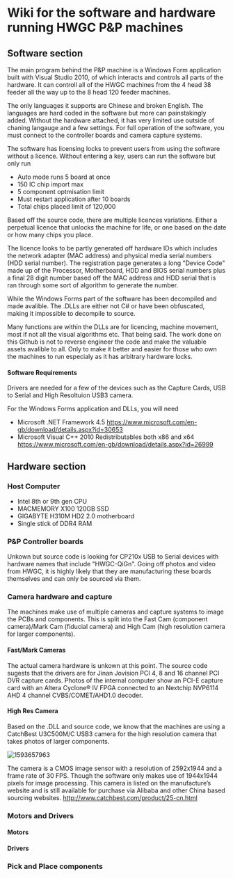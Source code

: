 Wiki for the software and hardware running HWGC P&P machines 
======
## Software section
The main program behind the P&P machine is a Windows Form application built with Visual Studio 2010, of which interacts and controls all parts of the hardware. 
It can controll all of the HWGC machines from the 4 head 38 feeder all the way up to the 8 head 120 feeder machines. 

The only languages it supports are Chinese and broken English. The languages are hard coded in the software but more can painstakingly added.
Without the hardware attached, it has very limited use outside of chaning langauge and a few settings. For full operation of the software, you must connect to the controller boards and camera capture systems.

The software has licensing locks to prevent users from using the software without a licence. Without entering a key, users can run the software but only run
* Auto mode runs 5 board at once
* 150 IC chip import max
* 5 component optmisation limit
* Must restart application after 10 boards
* Total chips placed limit of 120,000

Based off the source code, there are multiple licences variations.
Either a perpetual licence that unlocks the machine for life, or one based on the date or how many chips you place.

The licence looks to be partly generated off hardware IDs which includes the network adapter (MAC address) and physical media serial numbers (HDD serial number). 
The registration page generates a long "Device Code" made up of the Processor, Motherboard, HDD and BIOS serial numbers plus a final 28 digit number based off the MAC address and HDD serial that is ran through some sort of algorithm to generate the number.

While the Windows Forms part of the software has been decompiled and made avalible. 
The .DLLs are either not C# or have been obfuscated, making it impossible to decompile to source. 

Many functions are within the DLLs are for licencing, machine movement, most if not all the visual algorithms etc.
That being said. The work done on this Github is not to reverse engineer the code and make the valuable assets avalible to all.
Only to make it better and easier for those who own the machines to run especialy as it has arbitrary hardware locks.

#### Software Requirements
Drivers are needed for a few of the devices such as the Capture Cards, USB to Serial and High Resoltuion USB3 camera.

For the Windows Forms application and DLLs, you will need 
* Microsoft .NET Framework 4.5 https://www.microsoft.com/en-gb/download/details.aspx?id=30653
* Microsoft Visual C++ 2010 Redistributables both x86 and x64 https://www.microsoft.com/en-gb/download/details.aspx?id=26999



## Hardware section

### Host Computer
* Intel 8th or 9th gen CPU
* MACMEMORY X100 120GB SSD
* GIGABYTE H310M HD2 2.0 motherboard
* Single stick of DDR4 RAM

### P&P Controller boards
Unkown but source code is looking for CP210x USB to Serial devices with hardware names that include "HWGC-QiGn".
Going off photos and video from HWGC, it is highly likely that they are manufacturing these boards themselves and can only be sourced via them.



### Camera hardware and capture
The machines make use of multiple cameras and capture systems to image the PCBs and components. 
This is split into the Fast Cam (component camera)/Mark Cam (fiducial camera) and High Cam (high resolution camera for larger components). 

#### Fast/Mark Cameras
The actual camera hardware is unkown at this point. 
The source code sugests that the drivers are for Jinan Jovision PCI 4, 8 and 16 channel PCI DVR capture cards.
Photos of the internal computer show an PCI-E capture card with an Altera Cyclone® IV FPGA connected to an Nextchip NVP6114 AHD 4 channel CVBS/COMET/AHD1.0 decoder. 

#### High Res Camera
Based on the .DLL and source code, we know that the machines are using a CatchBest U3C500M/C USB3 camera for the high resolution camera that takes photos of larger components. 

![1593657963](https://user-images.githubusercontent.com/1049919/145130968-2e516359-f7e9-4860-ac3a-bb014b1cfc29.jpg)

The camera is a CMOS image sensor with a resolution of 2592x1944 and a frame rate of 30 FPS. Though the software only makes use of 1944x1944 pixels for image processing.
This camera is listed on the manufacture’s website and is still available for purchase via Alibaba and other China based sourcing websites.
http://www.catchbest.com/product/25-cn.html


### Motors and Drivers

#### Motors

#### Drivers

### Pick and Place components











